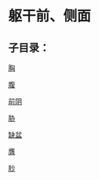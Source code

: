 # 躯干前、侧面## 子目录：[胸](https://zuoye.gmzyh.com/read/biaoxian/cat_胸.md)[腹](https://zuoye.gmzyh.com/read/biaoxian/cat_腹.md)[前阴](https://zuoye.gmzyh.com/read/biaoxian/cat_前阴.md)[胁](https://zuoye.gmzyh.com/read/biaoxian/cat_胁.md)[缺盆](https://zuoye.gmzyh.com/read/biaoxian/cat_缺盆.md)[膺](https://zuoye.gmzyh.com/read/biaoxian/cat_膺.md)[䏚](https://zuoye.gmzyh.com/read/biaoxian/cat_䏚.md)